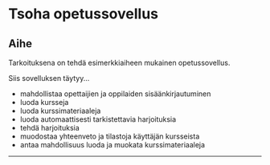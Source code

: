 # Tsoha opetussovellus
## Aihe
Tarkoituksena on tehdä esimerkkiaiheen mukainen opetussovellus.

Siis sovelluksen täytyy...
* mahdollistaa opettaijien ja oppilaiden sisäänkirjautuminen
* luoda kursseja
* luoda kurssimateriaaleja
* luoda automaattisesti tarkistettavia harjoituksia
* tehdä harjoituksia
* muodostaa yhteenveto ja tilastoja käyttäjän kursseista
* antaa mahdollisuus luoda ja muokata kurssimateriaaleja

---

